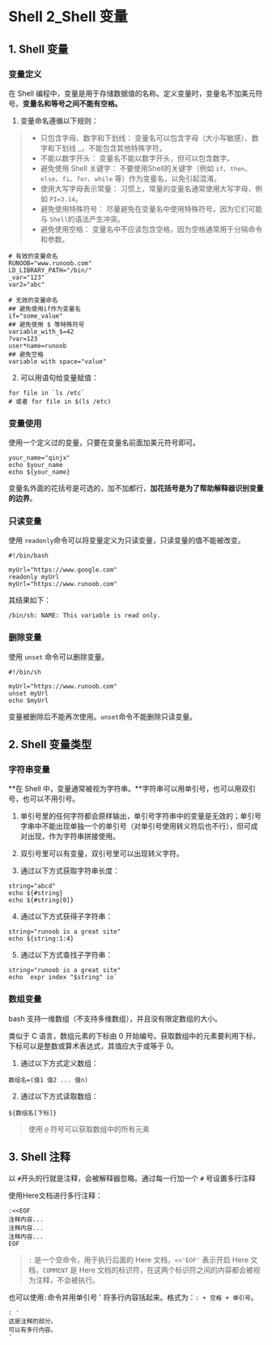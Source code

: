 # Shell 2_Shell 变量

## 1. Shell 变量

### 变量定义

在 Shell 编程中，变量是用于存储数据值的名称。定义变量时，变量名不加美元符号。**变量名和等号之间不能有空格。**

1. 变量命名遵循以下规则：

> - 只包含字母、数字和下划线： 变量名可以包含字母（大小写敏感）、数字和下划线 _，不能包含其他特殊字符。
> - 不能以数字开头： 变量名不能以数字开头，但可以包含数字。
> - 避免使用 Shell 关键字： 不要使用Shell的关键字（例如 `if`、`then`、`else`、`fi`、`for`、`while` 等）作为变量名，以免引起混淆。
> - 使用大写字母表示常量： 习惯上，常量的变量名通常使用大写字母，例如 `PI=3.14`。
> - 避免使用特殊符号： 尽量避免在变量名中使用特殊符号，因为它们可能与 `Shell`的语法产生冲突。
> - 避免使用空格： 变量名中不应该包含空格，因为空格通常用于分隔命令和参数。

```shell
# 有效的变量命名
RUNOOB="www.runoob.com"
LD_LIBRARY_PATH="/bin/"
_var="123"
var2="abc"

# 无效的变量命名
## 避免使用if作为变量名
if="some_value"
## 避免使用 $ 等特殊符号
variable_with_$=42
?var=123
user*name=runoob
## 避免空格
variable with space="value"
```

2. 可以用语句给变量赋值：

```shell
for file in `ls /etc`
# 或者 for file in $(ls /etc)
```

### 变量使用

使用一个定义过的变量，只要在变量名前面加美元符号即可。

```shell
your_name="qinjx"
echo $your_name
echo ${your_name}
```

变量名外面的花括号是可选的，加不加都行，**加花括号是为了帮助解释器识别变量的边界**。

### 只读变量

使用 `readonly`命令可以将变量定义为只读变量，只读变量的值不能被改变。

```shell
#!/bin/bash

myUrl="https://www.google.com"
readonly myUrl
myUrl="https://www.runoob.com"
```

其结果如下：

```shell
/bin/sh: NAME: This variable is read only.
```

### 删除变量

使用 `unset` 命令可以删除变量。

```shell
#!/bin/sh

myUrl="https://www.runoob.com"
unset myUrl
echo $myUrl
```

变量被删除后不能再次使用。`unset`命令不能删除只读变量。

## 2. Shell 变量类型

### 字符串变量

**在 Shell 中，变量通常被视为字符串。**字符串可以用单引号，也可以用双引号，也可以不用引号。

1. 单引号里的任何字符都会原样输出，单引号字符串中的变量是无效的；单引号字串中不能出现单独一个的单引号（对单引号使用转义符后也不行），但可成对出现，作为字符串拼接使用。

2. 双引号里可以有变量，双引号里可以出现转义字符。
3. 通过以下方式获取字符串长度：

```shell
string="abcd"
echo ${#string}   
echo ${#string[0]}   
```

4. 通过以下方式获得子字符串：

```shell
string="runoob is a great site"
echo ${string:1:4} 
```

5. 通过以下方式查找子字符串：

```shell
string="runoob is a great site"
echo `expr index "$string" io` 
```

### 数组变量

bash 支持一维数组（不支持多维数组），并且没有限定数组的大小。

类似于 C 语言，数组元素的下标由 0 开始编号。获取数组中的元素要利用下标，下标可以是整数或算术表达式，其值应大于或等于 0。

1. 通过以下方式定义数组：

```shell
数组名=(值1 值2 ... 值n)
```

2. 通过以下方式读取数组：

```shell
${数组名[下标]}
```

> 使用 `@` 符号可以获取数组中的所有元素

## 3. Shell 注释

以 `#`开头的行就是注释，会被解释器忽略。通过每一行加一个 `#` 号设置多行注释

使用Here文档进行多行注释：

```shell
:<<EOF
注释内容...
注释内容...
注释内容...
EOF
```

> `:` 是一个空命令，用于执行后面的 Here 文档，`<<'EOF'` 表示开启 Here 文档，`COMMENT` 是 Here 文档的标识符，在这两个标识符之间的内容都会被视为注释，不会被执行。

也可以使用`:`命令并用单引号 ' 将多行内容括起来。格式为：`: + 空格 + 单引号`。

```shell
: '
这是注释的部分。
可以有多行内容。
'
```

